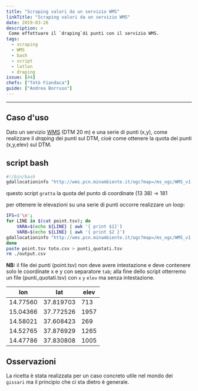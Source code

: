 ```yaml
---
title: "Scraping valori da un servizio WMS"
linkTitle: "Scraping valori da un servizio WMS"
date: 2019-03-26
description: >
 Come effettuare il `draping`di punti con il servizio WMS.
tags:
  - scraping
  - WMS
  - bash
  - script
  - latlon
  - draping
issue: [44]
chefs: ["Totò Fiandaca"]
guide: ["Andrea Borruso"]
---
```


---

## Caso d'uso

Dato un servizio [WMS](http://www.pcn.minambiente.it/mattm/servizio-wms/) (DTM 20 m) e una serie di punti (x,y), come realizzare il _draping_ dei punti sul DTM, cioè come ottenere la quota dei punti (x,y,elev) sul DTM.

## script bash

```bash
#!/bin/bash
gdallocationinfo "http://wms.pcn.minambiente.it/ogc?map=/ms_ogc/WMS_v1.3/raster/DTM_20M.map&SERVICE=WMS&VERSION=1.1.1&REQUEST=GetMap&LAYERS=EL.DTM.20M&SRS=EPSG:4326&BBOX=6.5,35.3,18.6,47.1" -xml -geoloc 13 38  -b 1  | scrape -e '//value_0/text()'
```

questo script `gratta` la quota del punto di coordinate (13 38) → 181

per ottenere le elevazioni su una serie di punti occorre realizzare un loop:

```bash
IFS=$'\n';
for LINE in $(cat point.tsv); do
    VARA=$(echo ${LINE} | awk '{ print $1}')
    VARB=$(echo ${LINE} | awk '{ print $2 }')
gdallocationinfo "http://wms.pcn.minambiente.it/ogc?map=/ms_ogc/WMS_v1.3/raster/DTM_20M.map&SERVICE=WMS&VERSION=1.1.1&REQUEST=GetMap&LAYERS=EL.DTM.20M&SRS=EPSG:4326&BBOX=6.5,35.3,18.6,47.1" -xml -geoloc ${VARA} ${VARB}  -b 1  | scrape -e '//value_0/text()' >> output.csv
done
paste point.tsv toto.csv > punti_quotati.tsv
rm ./output.csv
```

**NB:** il file dei punti (point.tsv) non deve avere intestazione e deve contenere solo le coordinate x e y con separatore `tab`; alla fine dello script otterremo un file (punti_quotati.tsv) con `x` `y` `elev` ma senza intestazione.

lon|lat|elev
--|--|--
14.77560|37.819703|713
15.04366|37.772526|1957
14.58021|37.608423|269
14.52765|37.876929|1265
14.47786|37.830808|1005

## Osservazioni

La ricetta è stata realizzata per un caso concreto utile nel mondo dei `gissari` ma il principio che ci sta dietro è generale.
